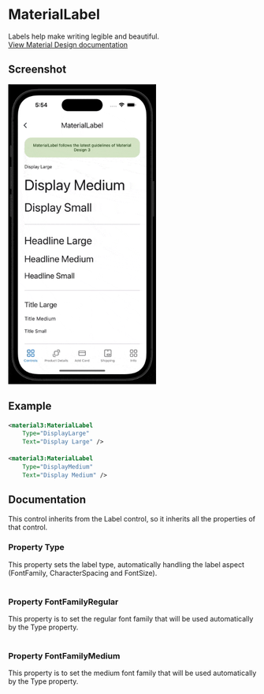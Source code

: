 # MaterialLabel
Labels help make writing legible and beautiful.
<br/>
[View Material Design documentation](https://m3.material.io/styles/typography/overview)

## Screenshot
<img src="screenshots/label.gif" width="300">

## Example
```XML
<material3:MaterialLabel
    Type="DisplayLarge"
    Text="Display Large" />

<material3:MaterialLabel
    Type="DisplayMedium"
    Text="Display Medium" />
```

## Documentation
This control inherits from the Label control, so it inherits all the properties of that control.
<br/>

### Property Type
This property sets the label type, automatically handling the label aspect (FontFamily, CharacterSpacing and FontSize).
<br/>
<br/>

### Property FontFamilyRegular
This property is to set the regular font family that will be used automatically by the Type property.
<br/>
<br/>

### Property FontFamilyMedium
This property is to set the medium font family that will be used automatically by the Type property.
<br/>
<br/>